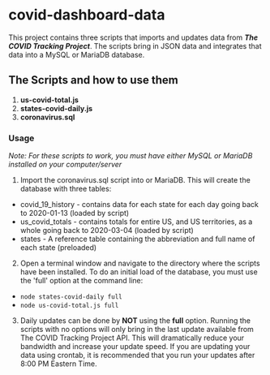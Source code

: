 # covid-dashboard-data

This project contains three scripts that imports and updates data from ***The COVID Tracking Project***. The scripts bring in JSON data and integrates that data into a MySQL or MariaDB database. 

## The Scripts and how to use them
1. **us-covid-total.js**
2. **states-covid-daily.js**
3. **coronavirus.sql**

### Usage ###
*Note: For these scripts to work, you must have either MySQL or MariaDB installed on your computer/server*

1. Import the coronavirus.sql script into or MariaDB. This will create the database with three tables:
- covid_19_history  - contains data for each state for each day going back to 2020-01-13 (loaded by script)
- us_covid_totals   - contains totals for entire US, and US territories, as a whole going back to 2020-03-04 (loaded by script)
- states            - A reference table containing the abbreviation and full name of each state (preloaded)

2. Open a terminal window and navigate to the directory where the scripts have been installed. To do an initial load of the database, you must use the 'full' option at the command line: 
- `node states-covid-daily full`
- `node us-covid-total.js full`

3. Daily updates can be done by **NOT** using the **full** option. Running the scripts with no options will only bring in the last update available from The COVID Tracking Project API. This will dramatically reduce your bandwidth and increase your update speed. If you are updating your data using crontab, it is recommended that you run your updates after 8:00 PM Eastern Time. 

